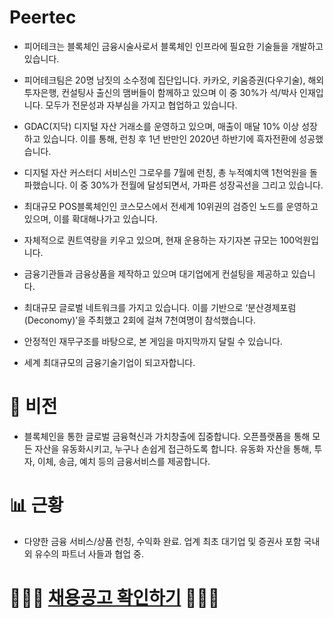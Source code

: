 
#   Peertec

- 피어테크는 블록체인 금융시술사로서 블록체인 인프라에 필요한 기술들을 개발하고 있습니다.

- 피어테크팀은 20명 남짓의 소수정예 집단입니다. 카카오, 키움증권(다우기술), 해외투자은행, 컨설팅사 출신의 맴버들이 함께하고 있으며 이 중 30%가 석/박사 인재입니다. 모두가 전문성과 자부심을 가지고 협업하고 있습니다.

- GDAC(지닥) 디지털 자산 거래소를 운영하고 있으며, 매출이 매달 10% 이상 성장하고 있습니다. 이를 통해, 런칭 후 1년 반만인 2020년 하반기에 흑자전환에 성공했습니다.

- 디지털 자산 커스터디 서비스인 그로우를 7월에 런칭, 총 누적예치액 1천억원을 돌파했습니다. 이 중 30%가 전월에 달성되면서, 가파른 성장곡선을 그리고 있습니다.

- 최대규모 POS블록체인인 코스모스에서 전세계 10위권의 검증인 노드를 운영하고 있으며, 이를 확대해나가고 있습니다.

- 자체적으로 퀀트역량을 키우고 있으며, 현재 운용하는 자기자본 규모는 100억원입니다.

- 금융기관들과 금융상품을 제작하고 있으며 대기업에게 컨설팅을 제공하고 있습니다.

- 최대규모 글로벌 네트워크를 가지고 있습니다. 이를 기반으로 ‘분산경제포럼(Deconomy)’을 주최했고 2회에 걸쳐 7천여명이 참석했습니다.

- 안정적인 재무구조를 바탕으로, 본 게임을 마지막까지 달릴 수 있습니다.

- 세계 최대규모의 금융기술기업이 되고자합니다.


# 👀 비전

- 블록체인을 통한 글로벌 금융혁신과 가치창출에 집중합니다.
오픈플랫폼을 통해 모든 자산을 유동화시키고, 누구나 손쉽게 접근하도록 합니다.
유동화 자산을 통해, 투자, 이체, 송금, 예치 등의 금융서비스를 제공합니다.


# 📊 근황 

- 다양한 금융 서비스/상품 런칭, 수익화 완료.
업계 최초 대기업 및 증권사 포함 국내외 유수의 파트너 사들과 협업 중.




# 🧑🏻‍💻 <a href="https://github.com/peertec/recruit/blob/d2bd97a3951bf9b31ad29bb76775e2f21bba8038/README.md"><strong>채용공고 확인하기</strong></a> 👩🏻‍💻


<!---
- 👋 Hi, I’m @peertec
- 👀 I’m interested in ...
- 🌱 I’m currently learning ...
- 💞️ I’m looking to collaborate on ...
- 📫 How to reach me ...peertec/peertec is a ✨ special ✨ repository because its `README.md` (this file) appears on your GitHub profile.
You can click the Preview link to take a look at your changes.
--->
